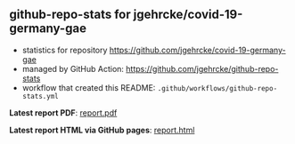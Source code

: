 ## github-repo-stats for jgehrcke/covid-19-germany-gae

- statistics for repository https://github.com/jgehrcke/covid-19-germany-gae
- managed by GitHub Action: https://github.com/jgehrcke/github-repo-stats
- workflow that created this README: `.github/workflows/github-repo-stats.yml`

**Latest report PDF**: [report.pdf](https://github.com/jgehrcke/ghrs-test/raw/github-repo-stats/jgehrcke/covid-19-germany-gae/latest-report/report.pdf)


**Latest report HTML via GitHub pages**: [report.html](https://jgehrcke.github.io/ghrs-test/jgehrcke/covid-19-germany-gae/latest-report/report.html)
